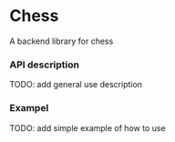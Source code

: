 # Chess
A backend library for chess
### API description 
TODO: add general use description
### Exampel
TODO: add simple example of how to use 